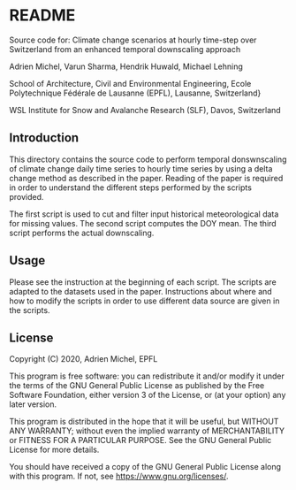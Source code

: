 # README

Source code for: Climate change scenarios at hourly time-step over Switzerland
from an enhanced temporal downscaling approach

Adrien Michel, Varun Sharma, Hendrik Huwald, Michael Lehning

School of Architecture, Civil and Environmental Engineering, Ecole
Polytechnique Fédérale de Lausanne (EPFL), Lausanne, Switzerland}

WSL Institute for Snow and Avalanche Research (SLF), Davos, Switzerland

## Introduction
This directory contains the source code to perform temporal donswnscaling of
climate change daily time series to hourly time series by using a delta change
method as described in the paper. Reading of the paper is required in order
to understand the different steps performed by the scripts provided.

The first script is used to cut and filter input historical meteorological
data for missing values. The second script computes the DOY mean. The third script
performs the actual downscaling.

## Usage
Please see the instruction at the beginning of each script. The scripts are
adapted to the datasets used in the paper. Instructions about where and how to
modify the scripts in order to use different data source are given in the scripts.

## License
Copyright (C) 2020, Adrien Michel, EPFL

This program is free software: you can redistribute it and/or modify
it under the terms of the GNU General Public License as published by
the Free Software Foundation, either version 3 of the License, or
(at your option) any later version.

This program is distributed in the hope that it will be useful,
but WITHOUT ANY WARRANTY; without even the implied warranty of
MERCHANTABILITY or FITNESS FOR A PARTICULAR PURPOSE.  See the
GNU General Public License for more details.

You should have received a copy of the GNU General Public License
along with this program.  If not, see <https://www.gnu.org/licenses/>.
